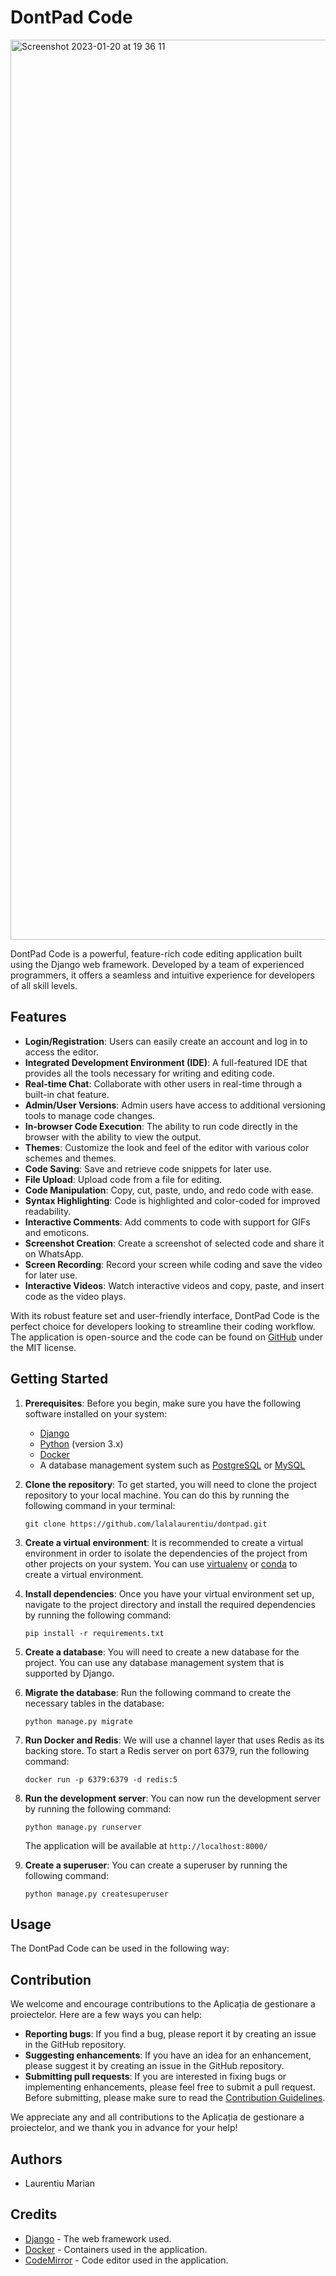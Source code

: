 # DontPad Code
<img width="1440" alt="Screenshot 2023-01-20 at 19 36 11" src="https://user-images.githubusercontent.com/67306273/213767946-623a9378-3734-4a79-a183-4c20a3cf0d93.png">

DontPad Code is a powerful, feature-rich code editing application built using the Django web framework. Developed by a team of experienced programmers, it offers a seamless and intuitive experience for developers of all skill levels.

## Features

- **Login/Registration**: Users can easily create an account and log in to access the editor.
- **Integrated Development Environment (IDE)**: A full-featured IDE that provides all the tools necessary for writing and editing code.
- **Real-time Chat**: Collaborate with other users in real-time through a built-in chat feature.
- **Admin/User Versions**: Admin users have access to additional versioning tools to manage code changes.
- **In-browser Code Execution**: The ability to run code directly in the browser with the ability to view the output.
- **Themes**: Customize the look and feel of the editor with various color schemes and themes.
- **Code Saving**: Save and retrieve code snippets for later use.
- **File Upload**: Upload code from a file for editing.
- **Code Manipulation**: Copy, cut, paste, undo, and redo code with ease.
- **Syntax Highlighting**: Code is highlighted and color-coded for improved readability.
- **Interactive Comments**: Add comments to code with support for GIFs and emoticons.
- **Screenshot Creation**: Create a screenshot of selected code and share it on WhatsApp.
- **Screen Recording**: Record your screen while coding and save the video for later use.
- **Interactive Videos**: Watch interactive videos and copy, paste, and insert code as the video plays.

With its robust feature set and user-friendly interface, DontPad Code is the perfect choice for developers looking to streamline their coding workflow. The application is open-source and the code can be found on [GitHub](https://github.com/lalalaurentiu/dontpad.git) under the MIT license.

## Getting Started

1. **Prerequisites**: Before you begin, make sure you have the following software installed on your system:
    - [Django](https://www.djangoproject.com/)
    - [Python](https://www.python.org/) (version 3.x)
    - [Docker](https://www.docker.com)
    - A database management system such as [PostgreSQL](https://www.postgresql.org/) or [MySQL](https://www.mysql.com/)

2. **Clone the repository**: To get started, you will need to clone the project repository to your local machine. You can do this by running the following command in your terminal:

	`git clone https://github.com/lalalaurentiu/dontpad.git`

3. **Create a virtual environment**: It is recommended to create a virtual environment in order to isolate the dependencies of the project from other projects on your system. You can use [virtualenv](https://virtualenv.pypa.io/en/latest/) or [conda](https://docs.conda.io/en/latest/) to create a virtual environment.

4. **Install dependencies**: Once you have your virtual environment set up, navigate to the project directory and install the required dependencies by running the following command:

	`pip install -r requirements.txt`

5. **Create a database**: You will need to create a new database for the project. You can use any database management system that is supported by Django.

6. **Migrate the database**: Run the following command to create the necessary tables in the database:

	`python manage.py migrate`
	
7. **Run Docker and Redis**: We will use a channel layer that uses Redis as its backing store. To start a Redis server on port 6379, run the following command:

	`docker run -p 6379:6379 -d redis:5`

8. **Run the development server**: You can now run the development server by running the following command:

	`python manage.py runserver`
	
	The application will be available at `http://localhost:8000/`

9. **Create a superuser**: You can create a superuser by running the following command:

	`python manage.py createsuperuser`

## Usage

The DontPad Code can be used in the following way:

## Contribution

We welcome and encourage contributions to the Aplicația de gestionare a proiectelor. Here are a few ways you can help:

- **Reporting bugs**: If you find a bug, please report it by creating an issue in the GitHub repository.
- **Suggesting enhancements**: If you have an idea for an enhancement, please suggest it by creating an issue in the GitHub repository.
- **Submitting pull requests**: If you are interested in fixing bugs or implementing enhancements, please feel free to submit a pull request. Before submitting, please make sure to read the [Contribution Guidelines](CONTRIBUTING.md).

We appreciate any and all contributions to the Aplicația de gestionare a proiectelor, and we thank you in advance for your help!

## Authors

- Laurentiu Marian

## Credits

- [Django](https://www.djangoproject.com/) - The web framework used.
- [Docker](https://www.docker.com/get-started/) - Containers used in the application.
- [CodeMirror](https://codemirror.net/5/doc/manual.html) - Code editor used in the application.

